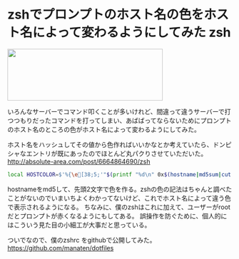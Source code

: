 zshでプロンプトのホスト名の色をホスト名によって変わるようにしてみた
zsh
=====
<a href="http://manaten.net/wp-content/uploads/2013/03/ScreenClip.png"><img class="alignnone size-full wp-image-124" title="ScreenClip" src="http://manaten.net/wp-content/uploads/2013/03/ScreenClip.png" alt="" width="348" height="116" /></a>

いろんなサーバーでコマンド叩くことが多いけれど、間違って違うサーバーで打つつもりだったコマンドを打ってしまい、あばばってならないためにプロンプトのホスト名のところの色がホスト名によって変わるようにしてみた。

ホスト名をハッシュしてその値から色作ればいいかなとか考えていたら、ドンピシャなエントリが既にあったのでほとんど丸パクりさせていただいた。
<a title="http://absolute-area.com/post/6664864690/zsh" href="http://absolute-area.com/post/6664864690/zsh">http://absolute-area.com/post/6664864690/zsh</a>

```bash
local HOSTCOLOR=$'%{\e[38;5;'"$(printf "%d\n" 0x$(hostname|md5sum|cut -c1-2))"'m%}'
```
hostnameをmd5して、先頭2文字で色を作る。zshの色の記法はちゃんと調べたことがないのでいまいちよくわかってないけど、これでホスト名によって違う色で表示されるようになる。
ちなみに、僕のzshはこれに加えて、ユーザーがrootだとプロンプトが赤くなるようにもしてある。
誤操作を防ぐために、個人的にはこういう見た目の小細工が大事だと思っている。

ついでなので、僕のzshrc をgithubで公開してみた。
<a title="https://github.com/manaten/dotfiles" href="https://github.com/manaten/dotfiles">https://github.com/manaten/dotfiles</a>
